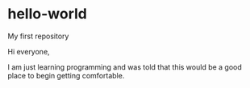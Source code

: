# hello-world
My first repository

Hi everyone,

I am just learning programming and was told that this would be a good place to begin getting comfortable.
